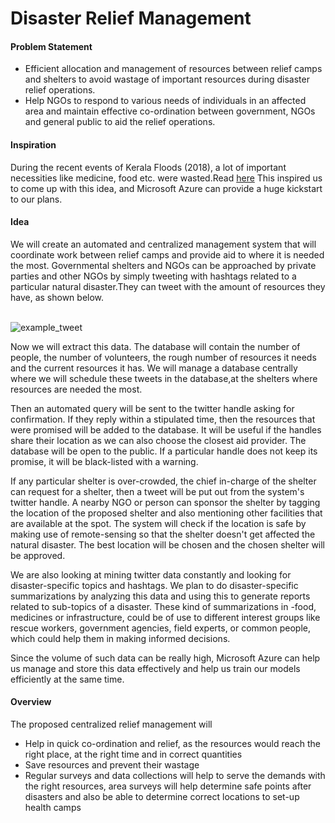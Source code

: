 # Disaster Relief Management

#### Problem Statement

+ Efficient allocation and management of resources between relief camps and shelters to avoid wastage of important resources during disaster relief operations.
+ Help NGOs to respond to various needs of individuals in an affected area and maintain effective co-ordination between government, NGOs and general public to aid the relief operations.


#### Inspiration

During the recent events of Kerala Floods (2018), a lot of important necessities like medicine, food etc.
were wasted.Read [here](https://www.thehindu.com/news/national/kerala/medical-relief-ops-lack-a-centralised-system/article24763621.ece) This inspired us to come up with this idea, and Microsoft Azure can provide a huge kickstart to our plans.



#### Idea

We will create an automated and centralized management system that will coordinate work between relief camps and provide aid to where it is needed the most. Governmental shelters and NGOs can be approached by private parties and other NGOs by simply tweeting with hashtags related to a particular natural disaster.They can tweet with the amount of resources they have, as shown below.</p>    
![example_tweet](https://github.com/redlegblackarm/DisasterManagement/blob/master/tweet.png)
<p>Now we will extract this data. The database will contain the number of people, the number of volunteers, the rough number of resources it needs and the current resources it has. We will manage a database centrally where we will schedule these tweets in the database,at the shelters where resources are needed the most.</p><p>Then an automated query will be sent to the twitter handle asking for confirmation. 
If they reply within a stipulated time, then the resources that were promised will be added to the database. It will be useful if the handles share their location as we can also choose the closest aid provider. The database will be open to the public. If a particular handle does not keep its promise, it will be black-listed with a warning.</p><p>If any particular shelter is over-crowded, the chief in-charge of the shelter can request for a shelter, then a tweet will be put out from the system's twitter handle. A nearby NGO or person can sponsor the shelter by tagging the location of the proposed shelter and also mentioning other facilities that are available at the spot. The system will check if the location is safe by making use of remote-sensing so that the shelter doesn't get affected the natural disaster. The best location will be chosen and the chosen shelter will be approved.</p>
<p>We are also looking at mining twitter data constantly and looking for disaster-specific topics and hashtags. We plan to do disaster-specific summarizations by analyzing this data and using this to generate reports related to sub-topics of a disaster. These kind of summarizations in -food, medicines or infrastructure, could be of use to different interest groups like rescue workers, government agencies, field experts, or common people, which could help them in making informed decisions.</p>
<p>Since the volume of such data can be really high, Microsoft Azure can help us manage and store this data effectively and help us train our models efficiently at the same time.</p>


#### Overview
	
The proposed centralized relief management will
+ Help in quick co-ordination and relief, as the resources would reach the right place, at the right time and in correct quantities
+ Save resources and prevent their wastage
+ Regular surveys and data collections will help to serve the demands with the right resources, area surveys will help determine safe points after disasters and also be able to determine correct locations to set-up health camps
	

